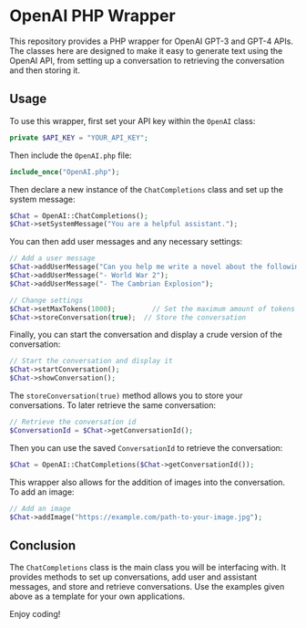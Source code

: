 # OpenAI PHP Wrapper

This repository provides a PHP wrapper for OpenAI GPT-3 and GPT-4 APIs. The classes here are designed to make it easy to generate text using the OpenAI API, from setting up a conversation to retrieving the conversation and then storing it.

## Usage

To use this wrapper, first set your API key within the `OpenAI` class:


```php
private $API_KEY = "YOUR_API_KEY";
```

Then include the `OpenAI.php` file:

```php
include_once("OpenAI.php");
```

Then declare a new instance of the `ChatCompletions` class and set up the system message:

```php
$Chat = OpenAI::ChatCompletions();
$Chat->setSystemMessage("You are a helpful assistant.");
```

You can then add user messages and any necessary settings:

```php
// Add a user message
$Chat->addUserMessage("Can you help me write a novel about the following topics?");
$Chat->addUserMessage("- World War 2");
$Chat->addUserMessage("- The Cambrian Explosion");

// Change settings
$Chat->setMaxTokens(1000);         // Set the maximum amount of tokens
$Chat->storeConversation(true);  // Store the conversation
```

Finally, you can start the conversation and display a crude version of the conversation:

```php
// Start the conversation and display it
$Chat->startConversation();
$Chat->showConversation();
```

The `storeConversation(true)` method allows you to store your conversations. To later retrieve the same conversation:

```php
// Retrieve the conversation id 
$ConversationId = $Chat->getConversationId();
```

Then you can use the saved `ConversationId` to retrieve the conversation:

```php
$Chat = OpenAI::ChatCompletions($Chat->getConversationId());
```

This wrapper also allows for the addition of images into the conversation. To add an image:

```php
// Add an image
$Chat->addImage("https://example.com/path-to-your-image.jpg");
```

## Conclusion

The `ChatCompletions` class is the main class you will be interfacing with. It provides methods to set up conversations, add user and assistant messages, and store and retrieve conversations. Use the examples given above as a template for your own applications.

Enjoy coding!

